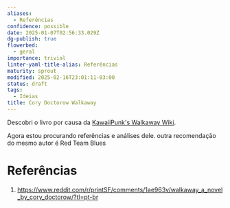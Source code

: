 ```yaml
---
aliases:
  - Referências
confidence: possible
date: 2025-01-07T02:56:33.029Z
dg-publish: true
flowerbed:
  - geral
importance: trivial
linter-yaml-title-alias: Referências
maturity: sprout
modified: 2025-02-16T23:01:11-03:00
status: draft
tags:
  - Ideias
title: Cory Doctorow Walkaway
---
```


Descobri o livro por causa da [KawaiiPunk's Walkaway Wiki](https://kawaiipunk.xyz/).

Agora estou procurando referências e análises dele. outra recomendação do mesmo autor é Red Team Blues

# Referências

1. <https://www.reddit.com/r/printSF/comments/1ae963v/walkaway_a_novel_by_cory_doctorow/?tl=pt-br>
